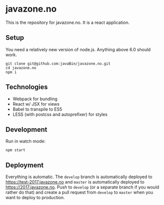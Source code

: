 # javazone.no

This is the repository for javazone.no. It is a react application.

## Setup

You need a relatively new version of node.js. Anything above 6.0 should work.

    git clone git@github.com:javaBin/javazone.no.git
    cd javazone.no
    npm i
    
## Technologies

- Webpack for bundling
- React w/ JSX for views
- Babel to transpile to ES5
- LESS (with postcss and autoprefixer) for styles
    

## Development

Run in watch mode:

    npm start
    
## Deployment

Everything is automatic. The `develop` branch is automatically deployed to https://test-2017.javazone.no
and `master` is automatically deployed to https://2017.javazone.no. Push to `develop` (or a separate
branch if you would rather do that) and create a pull request from `develop` to `master` when you want
to deploy to production.
